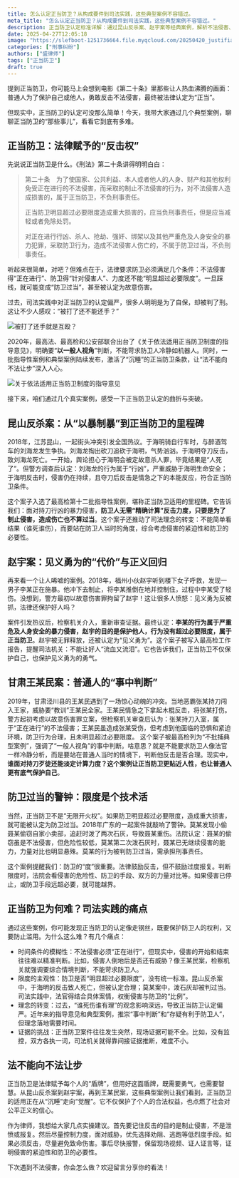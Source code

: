 ```yaml
---
title: 怎么认定正当防卫？从构成要件到司法实践，这些典型案例不容错过。
meta_title: "怎么认定正当防卫？从构成要件到司法实践，这些典型案例不容错过。"
description: 正当防卫认定标准详解：通过昆山反杀案、赵宇案等经典案例，解析不法侵害、防卫限度等关键要件。小盛律师深入分析司法实践中的认定难点，帮您了解如何合法保护自身权益，避免防卫过当风险。面对不法侵害，这篇指南让您明白如何正确行使法律赋予的反击权。
date: 2025-04-27T12:05:18
image: "https://slefboot-1251736664.file.myqcloud.com/20250420_justifiable_defense_cover.webp"
categories: ["刑事纠纷"]
authors: ["盛律师"]
tags: ["正当防卫"]
draft: true
---
```


提到正当防卫，你可能马上会想到电影《第二十条》里那些让人热血沸腾的画面：普通人为了保护自己或他人，勇敢反击不法侵害，最终被法律认定为“正当”。

但现实中，正当防卫的认定可没那么简单！今天，我带大家通过几个典型案例，聊聊正当防卫的“那些事儿”，看看它到底有多难。

## 正当防卫：法律赋予的“反击权”

先说说正当防卫是什么。《刑法》第二十条讲得明明白白：

> 第二十条　为了使国家、公共利益、本人或者他人的人身、财产和其他权利免受正在进行的不法侵害，而采取的制止不法侵害的行为，对不法侵害人造成损害的，属于正当防卫，不负刑事责任。
> 
> 正当防卫明显超过必要限度造成重大损害的，应当负刑事责任，但是应当减轻或者免除处罚。
> 
> 对正在进行行凶、杀人、抢劫、强奸、绑架以及其他严重危及人身安全的暴力犯罪，采取防卫行为，造成不法侵害人伤亡的，不属于防卫过当，不负刑事责任。

听起来很简单，对吧？但难点在于，法律要求防卫必须满足几个条件：不法侵害得“正在进行”、防卫得“针对侵害人”、力度还不能“明显超过必要限度”。一旦踩线，就可能变成“防卫过当”，甚至被认定为故意伤害。

过去，司法实践中对正当防卫的认定偏严，很多人明明是为了自保，却被判了刑。这让不少人感叹：“被打了还不能还手？”

![被打了还手就是互殴？](https://slefboot-1251736664.file.myqcloud.com/20250420_justifiable_defense_huou.png)

2020年，最高法、最高检和公安部联合出台了《关于依法适用正当防卫制度的指导意见》，明确要“**以一般人视角**”判断，不能苛求防卫人冷静如机器人。同时，一批指导性案例和典型案例陆续发布，激活了“沉睡”的正当防卫条款，让“法不能向不法让步”深入人心。

![关于依法适用正当防卫制度的指导意见](https://slefboot-1251736664.file.myqcloud.com/20250420_justifiable_defense_2020.png)

接下来，咱们通过几个真实案例，感受一下正当防卫认定的曲折与突破。

## 昆山反杀案：从“以暴制暴”到正当防卫的里程碑

2018年，江苏昆山，一起街头冲突引发全国热议。于海明骑自行车时，与醉酒驾车的刘海龙发生争执。刘海龙掏出砍刀追砍于海明，气势汹汹。于海明夺刀反击，致刘海龙死亡。一开始，舆论担心于海明会被定故意杀人罪，毕竟结果是“人死了”。但警方调查后认定：刘海龙的行为属于“行凶”，严重威胁于海明生命安全；于海明反击时，侵害仍在持续，且夺刀后反击是情急之下的本能反应，符合正当防卫条件。

这个案子入选了最高检第十二批指导性案例，堪称正当防卫适用的里程碑。它告诉我们：面对持刀行凶的暴力侵害，**防卫人无需“精确计算”反击力度，只要是为了制止侵害，造成伤亡也不算过当**。这个案子还推动了司法理念的转变：不能简单看结果（谁死谁伤），而要站在防卫人当时的角度，综合考虑侵害的紧迫性和防卫的必要性。

## 赵宇案：见义勇为的“代价”与正义回归

再来看一个让人唏嘘的案例。2018年，福州小伙赵宇听到楼下女子呼救，发现一男子李某正在施暴。他冲下去制止，将李某推倒在地并控制住，过程中李某受了轻伤。没想到，警方最初以故意伤害罪拘留了赵宇！这让很多人愤怒：见义勇为反被抓，法律还保护好人吗？

案件引发热议后，检察机关介入，重新审查证据。最终认定：**李某的行为属于严重危及人身安全的暴力侵害，赵宇的目的是保护他人，行为没有超过必要限度，属于正当防卫**。赵宇被无罪释放，还被认定为“见义勇为”。这个案子被写入最高检工作报告，提醒司法机关：不能让好人“流血又流泪”。它也告诉我们，正当防卫不仅保护自己，也保护见义勇为的勇气。

## 甘肃王某民案：普通人的“事中判断”

2019年，甘肃泾川县的王某民遇到了一场惊心动魄的冲突。当地恶霸张某持刀闯入王家，威胁要“教训”王某民全家。王某民情急之下拿起木棍反击，将张某打伤。警方起初考虑以故意伤害罪立案，但检察机关审查后认为：张某持刀入室，属于“正在进行”的不法侵害；王某民虽造成张某受伤，但考虑到他面临的恐惧和紧迫环境，防卫行为合理，且未明显超过必要限度。
这个案子被最高检列为“不批捕典型案例”，强调了“一般人视角”的事中判断。啥意思？就是不能要求防卫人像法官一样冷静分析，而是要站在普通人当时的情境下，判断他反击是否合理。现实中，**谁面对持刀歹徒还能淡定计算力度？这个案例让正当防卫更贴近人性，也让普通人更有底气保护自己**。

## 防卫过当的警钟：限度是个技术活

当然，正当防卫不是“无限开火权”。如果防卫明显超过必要限度，造成重大损害，就可能被认定为防卫过当。2018年广东的一起案件就敲响了警钟。莫某发现小偷聂某偷窃自家小卖部，追赶时泼了两次石灰，导致聂某重伤。法院认定：聂某的偷窃虽是不法侵害，但危险性较低，莫某第二次泼石灰时，聂某已无继续侵害的能力，力量对比也明显悬殊。莫某的行为被判防卫过当，需承担刑事责任。

这个案例提醒我们：防卫的“度”很重要。法律鼓励反击，但不鼓励过度报复。判断限度时，法院会看侵害的危险性、防卫的手段、双方的力量对比等。如果侵害已停止，或防卫手段远超必要，就可能越界。

## 正当防卫为何难？司法实践的痛点

通过这些案例，你可能发现正当防卫的认定像走钢丝，既要保护防卫人的权利，又要防止滥用。为什么这么难？有几个痛点：

- 时间条件的模糊性：不法侵害必须“正在进行”，但现实中，侵害的开始和结束往往难以精准判断。比如，侵害人倒地后是否还有威胁？像王某民案，检察机关就强调要综合情境判断，不能苛求防卫人。
- 限度的主观性：防卫是否“明显超过必要限度”，没有统一标准。昆山反杀案中，于海明的反击致人死亡，但被认定合理；莫某案中，泼石灰却被判过当。司法实践中，法官得结合具体案情，权衡侵害与防卫的“比例”。
- 理念的转变：过去，“谁死伤谁有理”的观念影响深远，导致正当防卫认定偏严。近年来的指导意见和典型案例，推崇“事中判断”和“存疑有利于防卫人”，但理念落地需要时间。
- 证据的挑战：正当防卫案件往往发生突然，现场证据可能不全。比如，没有监控，双方各执一词，司法机关就得靠间接证据推断，难度不小。

## 法不能向不法让步

正当防卫是法律赋予每个人的“盾牌”，但用好这面盾牌，既需要勇气，也需要智慧。从昆山反杀案到赵宇案，再到王某民案，这些典型案例让我们看到，正当防卫的适用正在从“沉睡”走向“觉醒”。它不仅保护了个人的合法权益，也点燃了社会对公平正义的信心。

作为律师，我想给大家几点实操建议。首先要记住反击的目的是制止侵害，不是泄愤或报复。然后尽量控制力度，面对威胁，优先选择劝阻、逃跑等低烈度手段。如果必须反击，尽量避免致命伤害。事后尽快报警，保留现场视频、证人证言等，证明侵害的紧迫性和防卫的必要性。

下次遇到不法侵害，你会怎么做？欢迎留言分享你的看法！